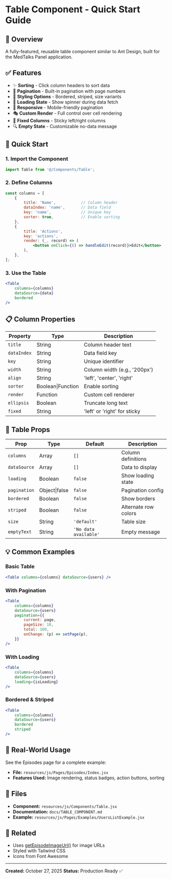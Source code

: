 # Table Component - Quick Start Guide

## 🎯 Overview

A fully-featured, reusable table component similar to Ant Design, built for the MedTalks Panel application.

## ✅ Features

- ✨ **Sorting** - Click column headers to sort data
- 📄 **Pagination** - Built-in pagination with page numbers
- 🎨 **Styling Options** - Bordered, striped, size variants
- 🔄 **Loading State** - Show spinner during data fetch
- 📱 **Responsive** - Mobile-friendly pagination
- 🎭 **Custom Render** - Full control over cell rendering
- 📌 **Fixed Columns** - Sticky left/right columns
- 🔍 **Empty State** - Customizable no-data message

## 🚀 Quick Start

### 1. Import the Component

```jsx
import Table from '@/Components/Table';
```

### 2. Define Columns

```jsx
const columns = [
    {
        title: 'Name',           // Column header
        dataIndex: 'name',       // Data field
        key: 'name',             // Unique key
        sorter: true,            // Enable sorting
    },
    {
        title: 'Actions',
        key: 'actions',
        render: (_, record) => (
            <button onClick={() => handleEdit(record)}>Edit</button>
        ),
    },
];
```

### 3. Use the Table

```jsx
<Table
    columns={columns}
    dataSource={data}
    bordered
/>
```

## 📋 Column Properties

| Property | Type | Description |
|----------|------|-------------|
| `title` | String | Column header text |
| `dataIndex` | String | Data field key |
| `key` | String | Unique identifier |
| `width` | String | Column width (e.g., '200px') |
| `align` | String | 'left', 'center', 'right' |
| `sorter` | Boolean\|Function | Enable sorting |
| `render` | Function | Custom cell renderer |
| `ellipsis` | Boolean | Truncate long text |
| `fixed` | String | 'left' or 'right' for sticky |

## 🎨 Table Props

| Prop | Type | Default | Description |
|------|------|---------|-------------|
| `columns` | Array | `[]` | Column definitions |
| `dataSource` | Array | `[]` | Data to display |
| `loading` | Boolean | `false` | Show loading state |
| `pagination` | Object\|false | `false` | Pagination config |
| `bordered` | Boolean | `false` | Show borders |
| `striped` | Boolean | `false` | Alternate row colors |
| `size` | String | `'default'` | Table size |
| `emptyText` | String | `'No data available'` | Empty message |

## 💡 Common Examples

### Basic Table

```jsx
<Table columns={columns} dataSource={users} />
```

### With Pagination

```jsx
<Table
    columns={columns}
    dataSource={users}
    pagination={{
        current: page,
        pageSize: 10,
        total: 100,
        onChange: (p) => setPage(p),
    }}
/>
```

### With Loading

```jsx
<Table
    columns={columns}
    dataSource={users}
    loading={isLoading}
/>
```

### Bordered & Striped

```jsx
<Table
    columns={columns}
    dataSource={users}
    bordered
    striped
/>
```

## 🎯 Real-World Usage

See the Episodes page for a complete example:
- **File:** `resources/js/Pages/Episodes/Index.jsx`
- **Features Used:** Image rendering, status badges, action buttons, sorting

## 📁 Files

- **Component:** `resources/js/Components/Table.jsx`
- **Documentation:** `docs/TABLE_COMPONENT.md`
- **Example:** `resources/js/Pages/Examples/UsersListExample.jsx`

## 🔗 Related

- Uses [getEpisodeImageUrl()](file://c:\wamp64\www\mpanel\resources\js\Utils\imageHelper.js) for image URLs
- Styled with Tailwind CSS
- Icons from Font Awesome

---

**Created:** October 27, 2025
**Status:** Production Ready ✅
